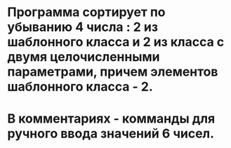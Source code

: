 # Программа сортирует по убыванию 4 числа : 2 из шаблонного класса и 2 из класса с двумя целочисленными параметрами, причем элементов шаблонного класса - 2.
# В комментариях - комманды для ручного ввода значений 6 чисел.
